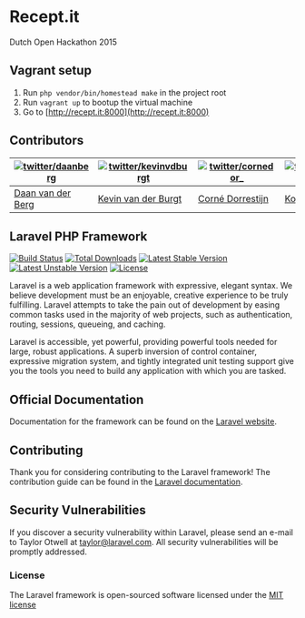 # Recept.it
Dutch Open Hackathon 2015

## Vagrant setup
1. Run `php vendor/bin/homestead make` in the project root
2. Run `vagrant up` to bootup the virtual machine
3. Go to [http://recept.it:8000](http://recept.it:8000)

## Contributors
| [![twitter/daanberg](https://pbs.twimg.com/profile_images/604757312901947392/JMv-Wp16_bigger.jpg)](https://twitter.com/DaanBerg "Follow @DaanBerg on Twitter") | [![twitter/kevinvdburgt](https://pbs.twimg.com/profile_images/601144551076667394/Lw8WWVJD_bigger.png)](https://twitter.com/kevinvdburgt "Follow @kevinvdburgt on Twitter") | [![twitter/cornedor_](https://pbs.twimg.com/profile_images/593709711150718976/VT2_PABe_bigger.jpg)](https://twitter.com/cornedor_ "Follow @cornedor_ on Twitter") | [![twitter/Koen_Hendriks](https://pbs.twimg.com/profile_images/580113309359349762/ZK81d4CO_bigger.png)](https://twitter.com/Koen_Hendriks "Follow @Koen_Hendriks on Twitter") | [![twitter/timodejong_](https://abs.twimg.com/sticky/default_profile_images/default_profile_3_bigger.png)](https://twitter.com/timodejong_ "Follow @timodejong_ on Twitter") |
|---|---|---|---|---|
| [Daan van der Berg](http://twitter.com/daanberg) | [Kevin van der Burgt](http://twitter.com/kevinvdburgt) | [Corné Dorrestijn](http://twitter.com/cornedor_) | [Koen Hendriks](http://twitter.com/Koen_Hendriks) | [Timo de Jong](http://twitter.com/timodejong_) |

## Laravel PHP Framework

[![Build Status](https://travis-ci.org/laravel/framework.svg)](https://travis-ci.org/laravel/framework)
[![Total Downloads](https://poser.pugx.org/laravel/framework/d/total.svg)](https://packagist.org/packages/laravel/framework)
[![Latest Stable Version](https://poser.pugx.org/laravel/framework/v/stable.svg)](https://packagist.org/packages/laravel/framework)
[![Latest Unstable Version](https://poser.pugx.org/laravel/framework/v/unstable.svg)](https://packagist.org/packages/laravel/framework)
[![License](https://poser.pugx.org/laravel/framework/license.svg)](https://packagist.org/packages/laravel/framework)

Laravel is a web application framework with expressive, elegant syntax. We believe development must be an enjoyable, creative experience to be truly fulfilling. Laravel attempts to take the pain out of development by easing common tasks used in the majority of web projects, such as authentication, routing, sessions, queueing, and caching.

Laravel is accessible, yet powerful, providing powerful tools needed for large, robust applications. A superb inversion of control container, expressive migration system, and tightly integrated unit testing support give you the tools you need to build any application with which you are tasked.

## Official Documentation

Documentation for the framework can be found on the [Laravel website](http://laravel.com/docs).

## Contributing

Thank you for considering contributing to the Laravel framework! The contribution guide can be found in the [Laravel documentation](http://laravel.com/docs/contributions).

## Security Vulnerabilities

If you discover a security vulnerability within Laravel, please send an e-mail to Taylor Otwell at taylor@laravel.com. All security vulnerabilities will be promptly addressed.

### License

The Laravel framework is open-sourced software licensed under the [MIT license](http://opensource.org/licenses/MIT)

